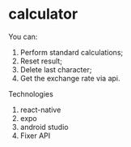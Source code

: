 # calculator

You can:
1) Perform standard calculations;
2) Reset result;
3) Delete last character;
4) Get the exchange rate via api.

Technologies
1) react-native
2) expo
3) android studio
4) Fixer API

